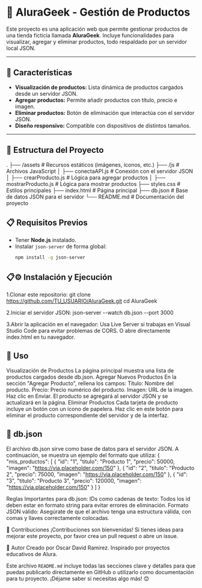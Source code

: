 # 🛒 AluraGeek - Gestión de Productos

Este proyecto es una aplicación web que permite gestionar productos de una tienda ficticia llamada **AluraGeek**. Incluye funcionalidades para visualizar, agregar y eliminar productos, todo respaldado por un servidor local JSON.

---

## 🚀 Características

- **Visualización de productos:** Lista dinámica de productos cargados desde un servidor JSON.
- **Agregar productos:** Permite añadir productos con título, precio e imagen.
- **Eliminar productos:** Botón de eliminación que interactúa con el servidor JSON.
- **Diseño responsivo:** Compatible con dispositivos de distintos tamaños.

---

## 📂 Estructura del Proyecto

.
├── /assets                 # Recursos estáticos (imágenes, íconos, etc.)
├── /js                     # Archivos JavaScript
│   ├── conectaAPI.js       # Conexión con el servidor JSON
│   ├── crearProducto.js    # Lógica para agregar productos
│   ├── mostrarProducto.js  # Lógica para mostrar productos
├── styles.css              # Estilos principales
├── index.html              # Página principal
├── db.json                 # Base de datos JSON para el servidor
└── README.md               # Documentación del proyecto

## 📋 Requisitos Previos

- Tener **Node.js** instalado.
- Instalar `json-server` de forma global:
  ```bash
  npm install -g json-server

## 📋⚙️ Instalación y Ejecución
1.Clonar este repositorio:
git clone https://github.com/TU_USUARIO/AluraGeek.git
cd AluraGeek

2.Iniciar el servidor JSON:
json-server --watch db.json --port 3000

3.Abrir la aplicación en el navegador:
Usa Live Server si trabajas en Visual Studio Code para evitar problemas de CORS.
O abre directamente index.html en tu navegador.

## 📝 Uso
Visualización de Productos
La página principal muestra una lista de productos cargados desde db.json.
Agregar Nuevos Productos
En la sección "Agregar Producto", rellena los campos:
Título: Nombre del producto.
Precio: Precio numérico del producto.
Imagen: URL de la imagen.
Haz clic en Enviar. El producto se agregará al servidor JSON y se actualizará en la página.
Eliminar Productos
Cada tarjeta de producto incluye un botón con un ícono de papelera. Haz clic en este botón para eliminar el producto correspondiente del servidor y de la interfaz.

## 📂 db.json
El archivo db.json sirve como base de datos para el servidor JSON. A continuación, se muestra un ejemplo del formato que utiliza:
{
  "mis_productos": [
    { "id": "1", "titulo": "Producto 1", "precio": 50000, "imagen": "https://via.placeholder.com/150" },
    { "id": "2", "titulo": "Producto 2", "precio": 75000, "imagen": "https://via.placeholder.com/150" },
    { "id": "3", "titulo": "Producto 3", "precio": 120000, "imagen": "https://via.placeholder.com/150" }
  ]
}

Reglas Importantes para db.json:
IDs como cadenas de texto: Todos los id deben estar en formato string para evitar errores de eliminación.
Formato JSON válido: Asegúrate de que el archivo tenga una estructura válida, con comas y llaves correctamente colocadas.

🤝 Contribuciones
¡Contribuciones son bienvenidas! Si tienes ideas para mejorar este proyecto, por favor crea un pull request o abre un issue.


🌟 Autor
Creado por Oscar David Ramirez. Inspirado por proyectos educativos de Alura.

Este archivo `README.md` incluye todas las secciones clave y detalles para que puedas publicarlo directamente en GitHub o utilizarlo como documentación para tu proyecto. ¡Déjame saber si necesitas algo más! 😊





